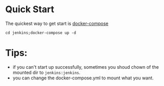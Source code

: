 # Quick Start

The quickest way to get start is [docker-compose](https://docs.docker.com/compose/)  

`cd jenkins;docker-compose up -d`  

# Tips:

* if you can't start up successfully, sometimes you shoud chown of the mounted dir to `jenkins:jenkins`.
* you can change the docker-compose.yml to mount what you want.